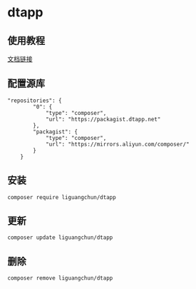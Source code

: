 # dtapp

## 使用教程
[文档链接](http://apidoc.dtapp.net/web/#/4 "文档链接")

## 配置源库

```text
"repositories": {
        "0": {
            "type": "composer",
            "url": "https://packagist.dtapp.net"
        },
        "packagist": {
            "type": "composer",
            "url": "https://mirrors.aliyun.com/composer/"
        }
    }
```

## 安装

```text
composer require liguangchun/dtapp
```

## 更新

```text
composer update liguangchun/dtapp
```

## 删除

```text
composer remove liguangchun/dtapp
```
